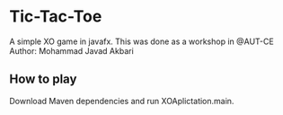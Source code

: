 # Tic-Tac-Toe
A simple XO game in javafx. This was done as a workshop in @AUT-CE
<br>Author: Mohammad Javad Akbari

## How to play
Download Maven dependencies and run XOAplictation.main.
